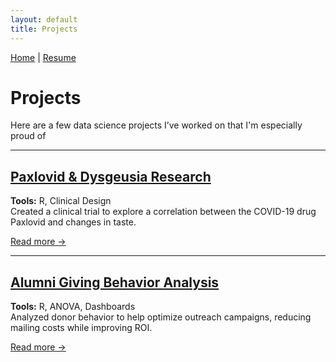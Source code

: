 ```yaml
---
layout: default
title: Projects
---
```


[Home](/) | [Resume](/resume)

# Projects

Here are a few data science projects I’ve worked on that I'm especially proud of

---

## [Paxlovid & Dysgeusia Research](/projects/paxlovid-research)
**Tools:** R, Clinical Design  
Created a clinical trial to explore a correlation between the COVID-19 drug Paxlovid and changes in taste.

[Read more →](/projects/paxlovid-research)

---

## [Alumni Giving Behavior Analysis](/projects/alumni-giving)
**Tools:** R, ANOVA, Dashboards  
Analyzed donor behavior to help optimize outreach campaigns, reducing mailing costs while improving ROI.

[Read more →](/projects/alumni-giving)
